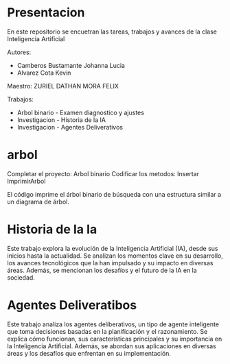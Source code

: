 # Presentacion
En este repositorio se encuetran las tareas, trabajos y avances de la clase Inteligencia Artificial

Autores:

 - Camberos Bustamante Johanna Lucia
 - Alvarez Cota Kevin

Maestro:
ZURIEL DATHAN MORA FELIX

Trabajos:

  -  Arbol binario - Examen diagnostico y ajustes
  -  Investigacion - Historia de la IA
  -  Investigacion - Agentes Deliverativos


# arbol
Completar el proyecto: Arbol binario
Codificar los metodos:
    Insertar
    ImprimirArbol

El código imprime el árbol binario de búsqueda con una estructura similar a un diagrama de árbol.

# Historia de la Ia
Este trabajo explora la evolución de la Inteligencia Artificial (IA), desde sus inicios hasta la actualidad. Se analizan los momentos clave en su desarrollo, los avances tecnológicos que la han impulsado y su impacto en diversas áreas. Además, se mencionan los desafíos y el futuro de la IA en la sociedad.

# Agentes Deliveratibos
Este trabajo analiza los agentes deliberativos, un tipo de agente inteligente que toma decisiones basadas en la planificación y el razonamiento. Se explica cómo funcionan, sus características principales y su importancia en la Inteligencia Artificial. Además, se abordan sus aplicaciones en diversas áreas y los desafíos que enfrentan en su implementación.